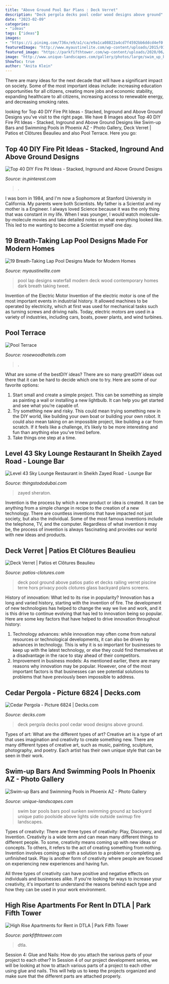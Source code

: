 ```yaml
---
title: "Above Ground Pool Bar Plans : Deck Verret"
description: "Deck pergola decks pool cedar wood designs above ground"
date: "2023-02-09"
categories:
- "ideas"
tags: ["ideas"]
images:
- "https://i.pinimg.com/736x/e9/a1/ca/e9a1ca08822a4cd7f4592bb6ddcd4ef0.jpg"
featuredImage: "http://www.myaustinelite.com/wp-content/uploads/2015/01/lap-pool-designs-with-dark-wood-deck.jpg"
featured_image: "https://parkfifthtower.com/wp-content/uploads/2020/06/GS_Park_Fifth_25th_Fl_Pool_Twi_web-1-1-1.jpg"
image: "http://www.unique-landscapes.com/gallery/photos/large/swim_up_bars/swimup-pool-bar-23.jpg"
ShowToc: true
author: "Anita Klein"
---
```



There are many ideas for the next decade that will have a significant impact on society. Some of the most important ideas include: increasing education opportunities for all citizens, creating more jobs and economic stability, expanding healthcare to all citizens, increasing access to renewable energy, and decreasing smoking rates.

	

		
looking for Top 40 DIY Fire Pit Ideas - Stacked, Inground and Above Ground Designs you've visit to the right page. We have 8 Images about Top 40 DIY Fire Pit Ideas - Stacked, Inground and Above Ground Designs like Swim-up Bars and Swimming Pools in Phoenix AZ - Photo Gallery, Deck Verret | Patios et Clôtures Beaulieu and also Pool Terrace. Here you go:
		
    
## Top 40 DIY Fire Pit Ideas - Stacked, Inground And Above Ground Designs

<img loading=lazy src="https://i.pinimg.com/736x/e9/a1/ca/e9a1ca08822a4cd7f4592bb6ddcd4ef0.jpg" onerror="this.onerror=null;this.src='https://tse3.mm.bing.net/th?id=OIP.fXy83RwfW0j53NyWfVyCoQHaJ3&amp;pid=15.1';" alt="Top 40 DIY Fire Pit Ideas - Stacked, Inground and Above Ground Designs">

_Source: in.pinterest.com_

>. 

	

I was born in 1984, and I'm now a Sophomore at Stanford University in California. My parents were both Scientists. My father is a Scientist and my mother is a Engineer. I always loved Science because it was the only thing that was constant in my life. When I was younger, I would watch molecule-by-molecule movies and take detailed notes on what everything looked like. This led to me wanting to become a Scientist myself one day.

    
## 19 Breath-Taking Lap Pool Designs Made For Modern Homes

<img loading=lazy src="http://www.myaustinelite.com/wp-content/uploads/2015/01/lap-pool-designs-with-dark-wood-deck.jpg" onerror="this.onerror=null;this.src='https://tse3.mm.bing.net/th?id=OIP.2ImGmgw7xA1LRlFp1ygd2gHaE8&amp;pid=15.1';" alt="19 Breath-Taking Lap Pool Designs Made for Modern Homes">

_Source: myaustinelite.com_

>pool lap designs waterfall modern deck wood contemporary homes dark breath taking tweet. 

	

Invention of the Electric Motor
Invention of the electric motor is one of the most important events in industrial history. It allowed machines to be operated by electricity, which at first was used for mechanical tasks such as turning screws and driving nails. Today, electric motors are used in a variety of industries, including cars, boats, power plants, and wind turbines.

    
## Pool Terrace

<img loading=lazy src="https://images.rosewoodhotels.com/is/image/rwhg/rosewood-abu-dhabi-pool-at-dawn" onerror="this.onerror=null;this.src='https://tse1.mm.bing.net/th?id=OIP.z_98z02nUqYtXi06QLw5lQHaE1&amp;pid=15.1';" alt="Pool Terrace">

_Source: rosewoodhotels.com_

>. 

	

What are some of the bestDIY ideas?
There are so many greatDIY ideas out there that it can be hard to decide which one to try. Here are some of our favorite options: 
1) Start small and create a simple project. This can be something as simple as painting a wall or installing a new lightbulb. It can help you get started and see what you’re capable of. 
2) Try something new and risky. This could mean trying something new in the DIY world, like building your own boat or building your own robot. It could also mean taking on an impossible project, like building a car from scratch. If it feels like a challenge, it’s likely to be more interesting and fun than anything else you’ve tried before. 
3) Take things one step at a time.

    
## Level 43 Sky Lounge Restaurant In Sheikh Zayed Road - Lounge Bar

<img loading=lazy src="https://www.thingstododubai.com/bar-level-43-sky-lounge-picture.lgd4tl.max.jpg" onerror="this.onerror=null;this.src='https://tse3.mm.bing.net/th?id=OIP.VuHsnuaUP5wry7QJIZk6jAHaFj&amp;pid=15.1';" alt="Level 43 Sky Lounge Restaurant in Sheikh Zayed Road - Lounge Bar">

_Source: thingstododubai.com_

>zayed sheraton. 

	

Invention is the process by which a new product or idea is created. It can be anything from a simple change in recipe to the creation of a new technology. There are countless inventions that have impacted not just society, but also the individual. Some of the most famous inventions include the telephone, TV, and the computer. Regardless of what invention it may be, the process of invention is always fascinating and provides our world with new ideas and products.

    
## Deck Verret | Patios Et Clôtures Beaulieu

<img loading=lazy src="https://www.patios-clotures.com/wp-content/uploads/2014/03/IMG_1085.jpg" onerror="this.onerror=null;this.src='https://tse3.mm.bing.net/th?id=OIP.FypSiGt7n97hzdZDvOaM_wHaEi&amp;pid=15.1';" alt="Deck Verret | Patios et Clôtures Beaulieu">

_Source: patios-clotures.com_

>deck pool ground above patios patio et decks railing verret piscine terre hors privacy pools clotures glass backyard plans screens. 

	

History of innovation: What led to its rise in popularity?
Innovation has a long and varied history, starting with the invention of fire. The development of new technologies has helped to change the way we live and work, and it is this drive to continue evolving that has led to innovation being so popular. Here are some key factors that have helped to drive innovation throughout history: 
1) Technology advances: while innovation may often come from natural resources or technological developments, it can also be driven by advances in technology. This is why it is so important for businesses to keep up with the latest technology, or else they could find themselves at a disadvantage in the race to stay ahead of their competitors. 
2) Improvement in business models: As mentioned earlier, there are many reasons why innovation may be popular. However, one of the most important factors is that businesses can see potential solutions to problems that have previously been impossible to address.

    
## Cedar Pergola - Picture 6824 | Decks.com

<img loading=lazy src="https://www.decks.com/media/xfnll4ar/17030721132698.jpg?quality=80" onerror="this.onerror=null;this.src='https://tse4.mm.bing.net/th?id=OIP.2d5_JVHR7XyxVp6m04f9IQHaFj&amp;pid=15.1';" alt="Cedar Pergola - Picture 6824 | Decks.com">

_Source: decks.com_

>deck pergola decks pool cedar wood designs above ground. 

	

Types of art: What are the different types of art?
Creative art is a type of art that uses imagination and creativity to create something new. There are many different types of creative art, such as music, painting, sculpture, photography, and poetry. Each artist has their own unique style that can be seen in their work.

    
## Swim-up Bars And Swimming Pools In Phoenix AZ - Photo Gallery

<img loading=lazy src="http://www.unique-landscapes.com/gallery/photos/large/swim_up_bars/swimup-pool-bar-23.jpg" onerror="this.onerror=null;this.src='https://tse3.mm.bing.net/th?id=OIP.x86Yj9sQiIpfEfqNf3k4HgHaE8&amp;pid=15.1';" alt="Swim-up Bars and Swimming Pools in Phoenix AZ - Photo Gallery">

_Source: unique-landscapes.com_

>swim bar pools bars pool sunken swimming ground az backyard unique patio poolside above lights side outside swimup fire landscapes. 

	

Types of creativity: There are three types of creativity: Play, Discovery, and Invention.
Creativity is a wide term and can mean many different things to different people. To some, creativity means coming up with new ideas or concepts. To others, it refers to the act of creating something from nothing.
Invention involves coming up with a solution to a problem or completing an unfinished task. Play is another form of creativity where people are focused on experiencing new experiences and having fun.

All three types of creativity can have positive and negative effects on individuals and businesses alike. If you're looking for ways to increase your creativity, it's important to understand the reasons behind each type and how they can be used in your work environment.

    
## High Rise Apartments For Rent In DTLA | Park Fifth Tower

<img loading=lazy src="https://parkfifthtower.com/wp-content/uploads/2020/06/GS_Park_Fifth_25th_Fl_Pool_Twi_web-1-1-1.jpg" onerror="this.onerror=null;this.src='https://tse1.mm.bing.net/th?id=OIP.3RbcOoB1qOKXgfyY0QqcCwHaE8&amp;pid=15.1';" alt="High Rise Apartments for Rent in DTLA | Park Fifth Tower">

_Source: parkfifthtower.com_

>dtla. 

	

Session 4: Glue and Nails: How do you attach the various parts of your project to each other?
In Session 4 of our project development series, we will be looking at how to attach various parts of a project to each other using glue and nails. This will help us to keep the projects organized and make sure that the different parts are attached properly.

